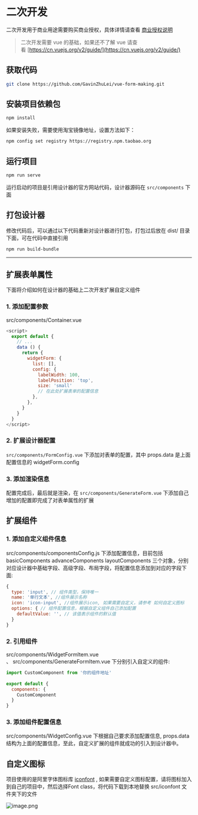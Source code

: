 # 二次开发

二次开发用于商业用途需要购买商业授权，具体详情请查看 [商业授权说明](http://form.making.link/pricing)

> 二次开发需要 vue 的基础，如果还不了解 vue 请查看 [https://cn.vuejs.org/v2/guide/](https://cn.vuejs.org/v2/guide/)

## 获取代码

```bash
git clone https://github.com/GavinZhuLei/vue-form-making.git
``` 

## 安装项目依赖包

```bash
npm install
```

如果安装失败，需要使用淘宝镜像地址，设置方法如下：

``` bash
npm config set registry https://registry.npm.taobao.org
```

## 运行项目

```bash
npm run serve
```

运行启动的项目是引用设计器的官方网站代码，设计器源码在 `src/components` 下面

## 打包设计器

修改代码后，可以通过以下代码重新对设计器进行打包，打包过后放在 dist/ 目录下面，可在代码中直接引用

```bash
npm run build-bundle
```

---

## 扩展表单属性

下面将介绍如何在设计器的基础上二次开发扩展自定义组件

### 1. 添加配置参数

src/components/Container.vue
```javascript
<script>
  export default {
    // ...
   	data () {
      return {
        widgetForm: {
          list: [],
          config: {
            labelWidth: 100,
            labelPosition: 'top',
            size: 'small'
            // 在此处扩展表单的配置信息
          },
        },
      }
    }
  }
</script>
```

### 2. 扩展设计器配置

`src/components/FormConfig.vue` 下添加对表单的配置，其中 props.data 是上面配置信息的 widgetForm.config

### 3. 添加渲染信息

配置完成后，最后就是渲染，在 `src/components/GenerateForm.vue` 下添加自己增加的配置即完成了对表单属性的扩展

## 扩展组件

### 1. 添加自定义组件信息

src/components/componentsConfig.js 下添加配置信息，目前包括 basicComponents advanceComponents layoutComponents 三个对象，分别对应设计器中基础字段、高级字段、布局字段，将配置信息添加到对应的字段下面:

``` javascript
{
  type: 'input', // 组件类型，保持唯一
  name: '单行文本', //组件展示名称
  icon: 'icon-input', //组件展示icon, 如果需要自定义，请参考 如何自定义图标
  options: { // 组件配置信息，根据自定义组件自己添加配置
    defaultValue: '', // 该值表示组件的默认值
  }
}
```

### 2. 引用组件

src/components/WidgetFormItem.vue 、 src/components/GenerateFormItem.vue 下分别引入自定义的组件:

``` javascript
import CustomComponent from '你的组件地址'
  
export default {
  components: {
    CustomComponent
  }
}
```

### 3. 添加组件配置信息

src/components/WidgetConfig.vue 下根据自己要求添加配置信息, props.data 结构为上面的配置信息，至此，自定义扩展的组件就成功的引入到设计器中。

## 自定义图标

项目使用的是阿里字体图标库 [iconfont](https://www.iconfont.cn/) , 如果需要自定义图标配置，请将图标加入到自己的项目中，然后选择Font class，将代码下载到本地替换 src/iconfont 文件夹下的文件

![image.png](http://docs.form.making.link/images/other/develop-1.en.png)
